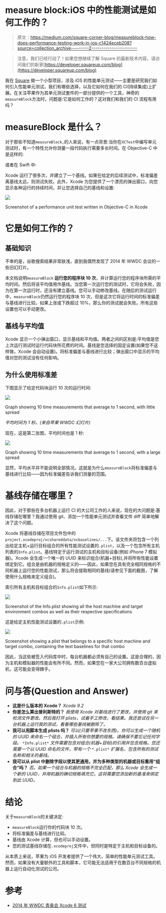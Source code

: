 # measure block:iOS 中的性能测试是如何工作的？

> 原文：<https://medium.com/square-corner-blog/measureblock-how-does-performance-testing-work-in-ios-c1424eceb208?source=collection_archive---------2----------------------->

> 注意，我们已经行动了！如果您想继续了解 Square 的最新技术内容，请访问我们的新家[https://developer.squareup.com/blog](https://developer.squareup.com/blog)

我在 [Square](http://squareup.com/) 做一个小型项目，涉及 iOS 的性能单元测试——主要是研究我们如何引入性能单元测试，我们有哪些选择，以及它如何在我们的 CI(持续集成)上扩展。在关注苹果作为其单元测试套件的一部分提供的一个工具，神奇的`measureBlock`方法时，问题是:它是如何工作的？这对我们和我们的 CI 流程有用吗？

# measureBlock 是什么？

对于那些不知道`measureBlock,`的人来说，有一点背景:当你在`XCTest`中编写单元测试时，有一个特性允许你测量一段代码执行需要多长时间。在 Objective-C 中是这样的:

或者在 Swift 中:

Xcode 运行了很多次，并建立了一个基线。如果在给定的后续测试中，标准偏差离基线太远，则测试失败。此外，Xcode 为您提供了一个漂亮的弹出窗口，向您显示各种运行的持续时间，并让您选择自己的基线和设置:

![](img/e9bc382a82b350807f496ee66c428f6f.png)

Screenshot of a performance unit test written in Objective-C in Xcode

# 它是如何工作的？

## 基础知识

不幸的是，谷歌搜索结果非常肤浅，直到我偶然发现了 2014 年 WWDC 会议的一些旧幻灯片。

本文档说明`measureBlock` **运行您的程序块 10 次**，并计算运行您的程序块所需的平均时间。然后将该平均值用作基线。当您第一次运行您的测试时，它将会失败，因为在第一次运行时，还没有建立基线。您可以手动修改基线。在随后的测试运行中，`measureBlock`仍然运行您的程序块 10 次，但是这次它将运行时间的标准偏差与基线进行比较。如果上涨或下跌超过 10%，那么你的测试就会失败。所有这些设置也可以手动更改。

## 基线与平均值

Xcode 显示一个小弹出窗口，显示基线和平均值。两者之间的区别是:平均值是您上次运行测试时运行代码块所花费的时间。基线是您选择的固定设置(如果您不这样做，Xcode 会自动设置)。将标准偏差与基线进行比较；弹出窗口中显示的平均值对您的测试没有任何影响。

## 为什么使用标准差

下图显示了给定代码块运行 10 次的运行时间:

![](img/c7a70070233375aaa8cd58ec5bcd71a5.png)

Graph showing 10 time measurements that average to 1 second, with little spread

*平均时间为 1 秒。(来自苹果 WWDC 幻灯片)*

现在，这是第二张图，平均时间也是 1 秒:

![](img/1abd6ec1175b6c9e8d03d6552f455c64.png)

Graph showing 10 time measurements that average to 1 second, with a large spread

显然，平均水平并不能说明全部情况。这就是为什么`measureBlock`将标准偏差与基线进行比较——因为标准偏差告诉我们测量的范围。

# 基线存储在哪里？

因此，对于那些在多台机器上运行 CI 的大公司工作的人来说，现在的大问题是:基线存储在哪里？我通过使用 git、添加一个性能单元测试并查看文件 diff 简单地解决了这个问题。

Xcode 将基线存储在项目文件包中的`project.xcodeproj/xcshareddata/xcbaselines/...`下。该文件夹将包含一个列出给定主机+运行目标组合的所有性能测试设置的`.plist`，以及一个包含所有主机列表的`Info.plist`。基线特定于运行测试的主机和目标设备(例如 iPhone 7 模拟器)。Xcode 会生成一个唯一的 UUID 来标识组合(机器+目标),并将所有性能设置绑定到它。组合是由机器的规格定义的——因此，如果您在具有完全相同规格的不同机器上运行您的性能测试，那么将会提取相同的基线(请参见下面的截图，了解使用什么规格来定义组合)。

索引所有主机和目标组合的`Info.plist`如下所示:

![](img/19136b052d1d11b74a883fba9c627770.png)

Screenshot of the Info.plist showing all the host machine and target environment combos as well as their respective specifications

这是给定主机性能测试设置的`.plist`示例:

![](img/fc5d7d5edb4c48be2f913b916540742b.png)

Screenshot showing a plist that belongs to a specific host machine and target combo, containing the test baselines for that combo

因此，当这些被签入代码库中时，每台机器都必须有自己的设置。这是合理的，因为主机和模拟器的性能会有所不同。然而，如果您在一家大公司拥有数百台虚拟机，这可能会变得棘手。

# 问与答(Question and Answer)

*   **这是什么版本的 Xcode？**
    *Xcode 9.2*
*   **你是怎么算出普利斯特的？**
    *我使用 Xcode 对基线进行了更改，并使用 git 来检测文件更改。然后我打开 plists，试着手工修改，看结果。我还尝试在另一台机器上运行我的测试，看看哪些基线被删除了。*
*   **我可以用脚本生成 plists 吗？**
    *可以(只要苹果不改东西)。你可以生成一个随机的 UUID 来命名一个组合，并插入所有你想要的规格。请确保不要忘记任何字段。* `*Info.plist*` *文件需要包含对组合(机器+目标)的引用并包含规格。您还需要一个以 UUID 命名的文件，带有一个* `*.plist*` *扩展名，包含所有的测试名称和相关的基线。*
*   **我可以从 plist 中删除字段以使其更通用，并为多种类型的机器或目标重用“组合”吗？**
    *否。如果一个组合与机器的规格不完全匹配，那么 Xcode 会生成一个新的 UUID，并用机器的确切规格填充它。这将需要您添加新的基准来绑定到此 UUID。*

# 结论

关于`measureBlock`的关键决定:

*   `measureBlock`运行你的代码块 10 次。
*   将标准偏差与基线进行比较。
*   基线由 Xcode 计算，但也可以手动设置。
*   您的测试基线存储在`.xcodeproj`文件中，但同时是特定于主机和目标设备的。

从本质上来说，苹果为 iOS 开发者提供了一个伟大、简单的性能单元测试工具。然而，如果没有大量额外的工具和脚本，它可能无法适用于在数百台不同规格的机器上运行自动化测试的公司。

# 参考

*   [2014 年 WWDC 青奥会 Xcode 6 测试](https://developer.apple.com/videos/play/wwdc2014/414/)